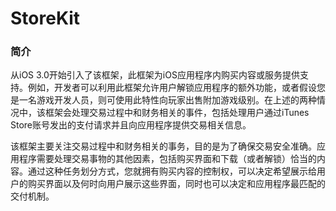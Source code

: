 # StoreKit

### 简介

从iOS 3.0开始引入了该框架，此框架为iOS应用程序内购买内容或服务提供支持。例如，开发者可以利用此框架允许用户解锁应用程序的额外功能，或者假设您是一名游戏开发人员，则可使用此特性向玩家出售附加游戏级别。在上述的两种情况中，该框架会处理交易过程中和财务相关的事件，包括处理用户通过iTunes Store账号发出的支付请求并且向应用程序提供交易相关信息。

该框架主要关注交易过程中和财务相关的事务，目的是为了确保交易安全准确。应用程序需要处理交易事物的其他因素，包括购买界面和下载（或者解锁）恰当的内容。通过这种任务划分方式，您就拥有购买内容的控制权，可以决定希望展示给用户的购买界面以及何时向用户展示这些界面，同时也可以决定和应用程序最匹配的交付机制。